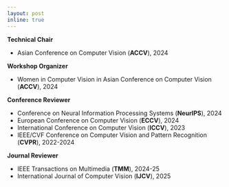 ```yaml
---
layout: post
inline: true
---
```

**Technical Chair**
- Asian Conference on Computer Vision (**ACCV**), 2024

**Workshop Organizer**
- Women in Computer Vision in Asian Conference on Computer Vision (**ACCV**), 2024

**Conference Reviewer**
- Conference on Neural Information Processing Systems (**NeurIPS**), 2024
- European Conference on Computer Vision (**ECCV**), 2024
- International Conference on Computer Vision (**ICCV**), 2023
- IEEE/CVF Conference on Computer Vision and Pattern Recognition (**CVPR**), 2022-2024

**Journal Reviewer**
- IEEE Transactions on Multimedia (**TMM**), 2024-25
- International Journal of Computer Vision (**IJCV**), 2025
